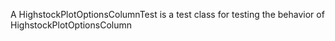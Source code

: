 A HighstockPlotOptionsColumnTest is a test class for testing the behavior of HighstockPlotOptionsColumn